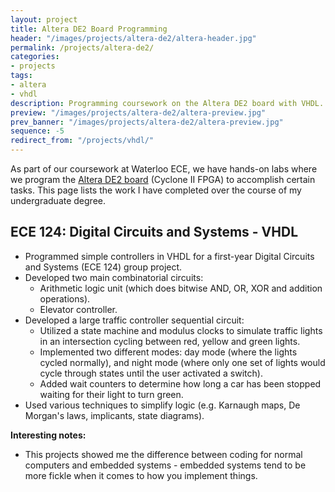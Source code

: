 ```yaml
---
layout: project
title: Altera DE2 Board Programming
header: "/images/projects/altera-de2/altera-header.jpg"
permalink: /projects/altera-de2/
categories:
- projects
tags:
- altera
- vhdl
description: Programming coursework on the Altera DE2 board with VHDL.
preview: "/images/projects/altera-de2/altera-preview.jpg"
prev_banner: "/images/projects/altera-de2/altera-preview.jpg"
sequence: -5
redirect_from: "/projects/vhdl/"
---
```


As part of our coursework at Waterloo ECE, we have hands-on labs where we program the [Altera DE2 board](http://www.altera.com/education/univ/materials/boards/de2/unv-de2-board.html) (Cyclone II FPGA) to accomplish certain tasks. This page lists the work I have completed over the course of my undergraduate degree.

## ECE 124: Digital Circuits and Systems - VHDL

* Programmed simple controllers in VHDL for a first-year Digital Circuits and Systems (ECE 124) group project.
* Developed two main combinatorial circuits:
    * Arithmetic logic unit (which does bitwise AND, OR, XOR and addition operations).
    * Elevator controller.
* Developed a large traffic controller sequential circuit:
    * Utilized a state machine and modulus clocks to simulate traffic lights in an intersection cycling between red, yellow and green lights.
    * Implemented two different modes: day mode (where the lights cycled normally), and night mode (where only one set of lights would cycle through states until the user activated a switch).
    * Added wait counters to determine how long a car has been stopped waiting for their light to turn green.
* Used various techniques to simplify logic (e.g. Karnaugh maps, De Morgan's laws, implicants, state diagrams).

**Interesting notes:**

* This projects showed me the difference between coding for normal computers and embedded systems - embedded systems tend to be 
  more fickle when it comes to how you implement things.